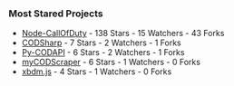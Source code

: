 ### Most Stared Projects
<!-- most_stars starts -->
* [Node-CallOfDuty](https://github.com/Lierrmm/Node-CallOfDuty) - 138 Stars - 15 Watchers - 43 Forks
* [CODSharp](https://github.com/Lierrmm/CODSharp) - 7 Stars - 2 Watchers - 1 Forks
* [Py-CODAPI](https://github.com/Lierrmm/Py-CODAPI) - 6 Stars - 2 Watchers - 1 Forks
* [myCODScraper](https://github.com/Lierrmm/myCODScraper) - 6 Stars - 1 Watchers - 0 Forks
* [xbdm.js](https://github.com/Lierrmm/xbdm.js) - 4 Stars - 1 Watchers - 0 Forks
<!-- most_stars ends -->
